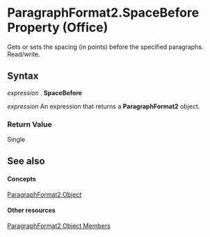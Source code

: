 
# ParagraphFormat2.SpaceBefore Property (Office)

Gets or sets the spacing (in points) before the specified paragraphs. Read/write.


## Syntax

 _expression_ . **SpaceBefore**

 _expression_ An expression that returns a **ParagraphFormat2** object.


### Return Value

Single


## See also


#### Concepts


[ParagraphFormat2 Object](05ff2b24-9603-f923-d053-e736fb2ba389.md)
#### Other resources


[ParagraphFormat2 Object Members](c0580593-7efb-659f-02a2-67dce512ee09.md)
